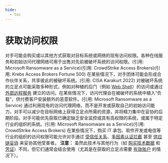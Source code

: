 ```yaml
---
hide:
  - toc
---
```


# 获取访问权限

对手可能会购买或以其他方式获取对目标系统或网络的现有访问权限。各种在线服务和初始访问代理网络可用于出售对先前被破坏系统的访问权限。(引用: Microsoft Ransomware as a Service)(引用: CrowdStrike Access Brokers)(引用: Krebs Access Brokers Fortune 500) 在某些情况下，对手团体可能会形成合作伙伴关系，共享彼此的被破坏系统。(引用: CISA Karakurt 2022)  对被破坏系统的立足点可能采取多种形式，例如对种植的后门（例如 [Web Shell](https://attack.mitre.org/techniques/T1505/003)）的访问或通过 [外部远程服务](https://attack.mitre.org/techniques/T1133) 建立的访问。在某些情况下，访问代理会在被破坏的系统中植入“负载”，供付费客户安装额外的恶意软件。(引用: Microsoft Ransomware as a Service)  通过利用现有的访问代理网络，而不是开发或获取自己的初始访问能力，对手可以减少在目标网络上获得立足点所需的资源，并将精力集中在妥协的后期阶段。对手可能优先获取已确定缺乏安全监控或具有高权限的系统，或属于特定行业的组织的系统。(引用: Microsoft Ransomware as a Service)(引用: CrowdStrike Access Brokers)  在某些情况下，购买 IT 承包、软件开发或电信等行业的组织的访问权限可能允许对手通过 [受信任关系](https://attack.mitre.org/techniques/T1199)、[多因素认证拦截](https://attack.mitre.org/techniques/T1111) 甚至 [供应链妥协](https://attack.mitre.org/techniques/T1195) 来妥协其他受害者。  **注意：** 虽然此技术与其他行为（如 [购买技术数据](https://attack.mitre.org/techniques/T1597/002) 和 [凭证](https://attack.mitre.org/techniques/T1589/001)）不同，但它们通常会结合使用（尤其是在获取的立足点需要 [有效账户](https://attack.mitre.org/techniques/T1078) 的情况下）。
